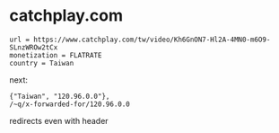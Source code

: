 # catchplay.com

~~~
url = https://www.catchplay.com/tw/video/Kh6GnON7-Hl2A-4MN0-m6O9-SLnzWROw2tCx
monetization = FLATRATE
country = Taiwan
~~~

next:

~~~
{"Taiwan", "120.96.0.0"},
/~q/x-forwarded-for/120.96.0.0
~~~

redirects even with header
